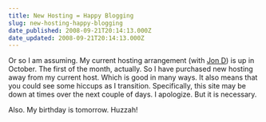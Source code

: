 ```yaml
---
title: New Hosting = Happy Blogging
slug: new-hosting-happy-blogging
date_published: 2008-09-21T20:14:13.000Z
date_updated: 2008-09-21T20:14:13.000Z
---
```


Or so I am assuming. My current hosting arrangement (with [Jon D](http://www.claphammedia.com)) is up in October. The first of the month, actually. So I have purchased new hosting away from my current host. Which is good in many ways. It also means that you could see some hiccups as I transition. Specifically, this site may be down at times over the next couple of days. I apologize. But it is necessary.

Also. My birthday is tomorrow. Huzzah!
